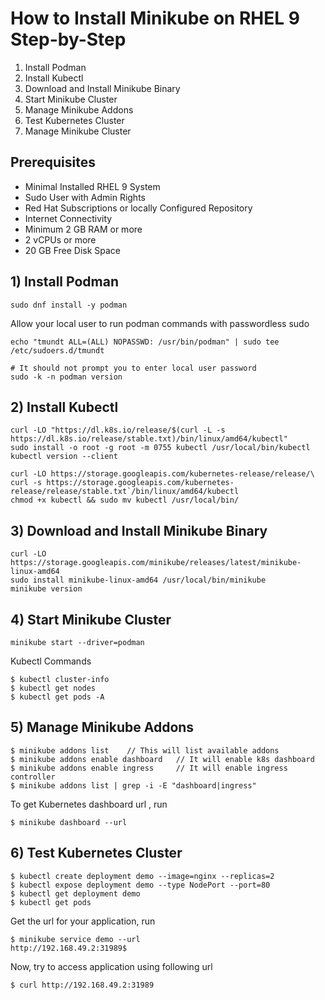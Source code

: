 # How to Install Minikube on RHEL 9 Step-by-Step

1) Install Podman
2)  Install Kubectl 
3) Download and Install Minikube Binary
4) Start Minikube Cluster
5) Manage Minikube Addons
6) Test Kubernetes Cluster
7) Manage Minikube Cluster


## Prerequisites
- Minimal Installed RHEL 9 System
- Sudo User with Admin Rights
- Red Hat Subscriptions or locally Configured Repository
- Internet Connectivity
- Minimum 2 GB RAM or more
- 2 vCPUs or more
- 20 GB Free Disk Space

## 1) Install Podman

```
sudo dnf install -y podman
```

Allow your local user to run podman commands with passwordless sudo
```
echo "tmundt ALL=(ALL) NOPASSWD: /usr/bin/podman" | sudo tee /etc/sudoers.d/tmundt

# It should not prompt you to enter local user password
sudo -k -n podman version
```


## 2)  Install Kubectl

```
curl -LO "https://dl.k8s.io/release/$(curl -L -s https://dl.k8s.io/release/stable.txt)/bin/linux/amd64/kubectl"
sudo install -o root -g root -m 0755 kubectl /usr/local/bin/kubectl
kubectl version --client

curl -LO https://storage.googleapis.com/kubernetes-release/release/\
curl -s https://storage.googleapis.com/kubernetes-release/release/stable.txt`/bin/linux/amd64/kubectl
chmod +x kubectl && sudo mv kubectl /usr/local/bin/
```


## 3) Download and Install Minikube Binary

```
curl -LO https://storage.googleapis.com/minikube/releases/latest/minikube-linux-amd64
sudo install minikube-linux-amd64 /usr/local/bin/minikube
minikube version
```


## 4) Start Minikube Cluster

```
minikube start --driver=podman
```


Kubectl Commands
```
$ kubectl cluster-info
$ kubectl get nodes
$ kubectl get pods -A
```


## 5) Manage Minikube Addons

```
$ minikube addons list    // This will list available addons 
$ minikube addons enable dashboard   // It will enable k8s dashboard
$ minikube addons enable ingress     // It will enable ingress controller
$ minikube addons list | grep -i -E "dashboard|ingress"
```


To get Kubernetes dashboard url , run
```
$ minikube dashboard --url
```


## 6) Test Kubernetes Cluster

```
$ kubectl create deployment demo --image=nginx --replicas=2
$ kubectl expose deployment demo --type NodePort --port=80
$ kubectl get deployment demo
$ kubectl get pods
```

Get the url for your application, run
```
$ minikube service demo --url
http://192.168.49.2:31989$
```


Now, try to access application using following url
```
$ curl http://192.168.49.2:31989
```



